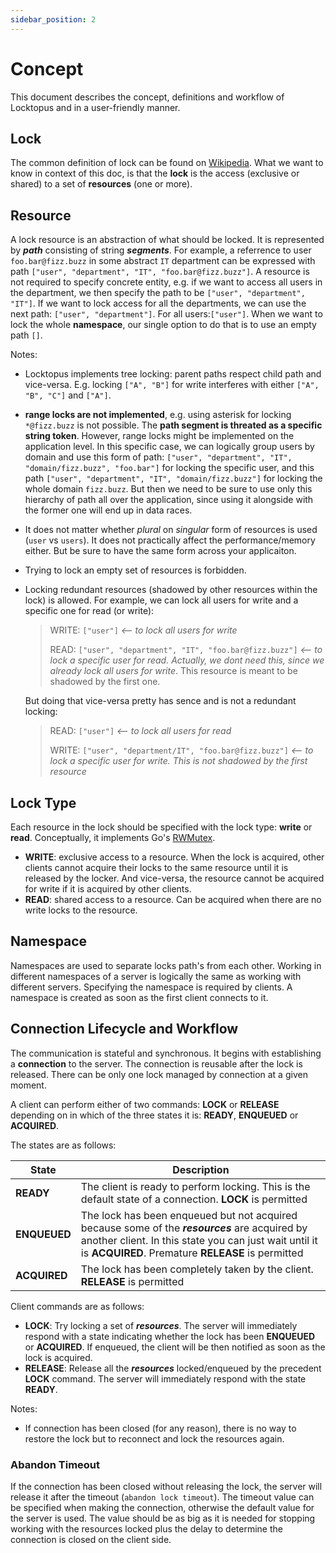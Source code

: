 ```yaml
---
sidebar_position: 2
---
```


# Concept

This document describes the concept, definitions and workflow of Locktopus and in a user-friendly manner.

## **Lock**

The common definition of lock can be found on [Wikipedia](<https://en.wikipedia.org/wiki/Lock_(computer_science)>). What we want to know in context of this doc, is that the **lock** is the access (exclusive or shared) to a set of **resources** (one or more).

## **Resource**

A lock resource is an abstraction of what should be locked. It is represented by **_path_** consisting of string **_segments_**. For example, a referrence to user `foo.bar@fizz.buzz` in some abstract `IT` department can be expressed with path `["user", "department", "IT", "foo.bar@fizz.buzz"]`. A resource is not required to specify concrete entity, e.g. if we want to access all users in the department, we then specify the path to be `["user", "department", "IT"]`. If we want to lock access for all the departments, we can use the next path: `["user", "department"]`. For all users:`["user"]`. When we want to lock the whole **namespace**, our single option to do that is to use an empty path `[]`.

Notes:

- Locktopus implements tree locking: parent paths respect child path and vice-versa. E.g. locking `["A", "B"]` for write interferes with either `["A", "B", "C"]` and `["A"]`.
- **range locks are not implemented**, e.g. using asterisk for locking `*@fizz.buzz` is not possible. The **path segment is threated as a specific string token**. However, range locks might be implemented on the application level. In this specific case, we can logically group users by domain and use this form of path: `["user", "department", "IT", "domain/fizz.buzz", "foo.bar"]` for locking the specific user, and this path `["user", "department", "IT", "domain/fizz.buzz"]` for locking the whole domain `fizz.buzz`. But then we need to be sure to use only this hierarchy of path all over the application, since using it alongside with the former one will end up in data races.
- It does not matter whether _plural_ on _singular_ form of resources is used (`user` vs `users`). It does not practically affect the performance/memory either. But be sure to have the same form across your applicaiton.
- Trying to lock an empty set of resources is forbidden.
- Locking redundant resources (shadowed by other resources within the lock) is allowed. For example, we can lock all users for write and a specific one for read (or write):

  > WRITE: `["user"]` _<-- to lock all users for write_
  >
  > READ: `["user", "department", "IT", "foo.bar@fizz.buzz"]` _<-- to lock a specific user for read. Actually, we dont need this, since we already lock all users for write_. This resource is meant to be shadowed by the first one.

  But doing that vice-versa pretty has sence and is not a redundant locking:

  > READ: `["user"]` _<-- to lock all users for read_
  >
  > WRITE: `["user", "department/IT", "foo.bar@fizz.buzz"]` _<-- to lock a specific user for write. This is not shadowed by the first resource_

## Lock Type

Each resource in the lock should be specified with the lock type: **write** or **read**. Conceptually, it implements Go's [RWMutex](https://pkg.go.dev/sync#RWMutex).

- **WRITE**: exclusive access to a resource. When the lock is acquired, other clients cannot acquire their locks to the same resource until it is released by the locker. And vice-versa, the resource cannot be acquired for write if it is acquired by other clients.
- **READ**: shared access to a resource. Can be acquired when there are no write locks to the resource.

## Namespace

Namespaces are used to separate locks path's from each other. Working in different namespaces of a server is logically the same as working with different servers.
Specifying the namespace is required by clients. A namespace is created as soon as the first client connects to it.

## Connection Lifecycle and Workflow

The communication is stateful and synchronous. It begins with establishing a **connection** to the server. The connection is reusable after the lock is released. There can be only one lock managed by connection at a given moment.

A client can perform either of two commands: **LOCK** or **RELEASE** depending on in which of the three states it is: **READY**, **ENQUEUED** or **ACQUIRED**.

The states are as follows:

| State        | Description                                                                                                                                                                    |
| ------------ | ------------------------------------------------------------------------------------------------------------------------------------------------------------------------------ |
| **READY**    | The client is ready to perform locking. This is the default state of a connection. **LOCK** is permitted                                                                 |
| **ENQUEUED** | The lock has been enqueued but not acquired because some of the **_resources_** are acquired by another client. In this state you can just wait until it is **ACQUIRED**. Premature **RELEASE** is permitted |
| **ACQUIRED** | The lock has been completely taken by the client. **RELEASE** is permitted                                                                                                     |

Client commands are as follows:

- **LOCK**: Try locking a set of **_resources_**. The server will immediately respond with a state indicating whether the lock has been **ENQUEUED** or **ACQUIRED**. If enqueued, the client will be then notified as soon as the lock is acquired.
- **RELEASE**: Release all the **_resources_** locked/enqueued by the precedent **LOCK** command. The server will immediately respond with the state **READY**.

Notes:

- If connection has been closed (for any reason), there is no way to restore the lock but to reconnect and lock the resources again.

### Abandon Timeout

If the connection has been closed without releasing the lock, the server will release it after the timeout (`abandon lock timeout`). The timeout value can be specified when making the connection, otherwise the default value for the server is used. The value should be as big as it is needed for stopping working with the resources locked plus the delay to determine the connection is closed on the client side.
